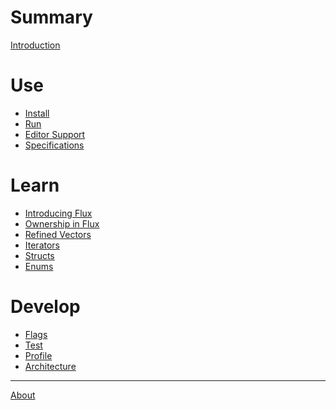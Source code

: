 # Summary

[Introduction](README.md)

# Use

- [Install](use/install.md)
- [Run](use/run.md)
- [Editor Support](use/editors.md)
- [Specifications](use/specs.md)

# Learn

- [Introducing Flux](blog/01-introducing-flux.md)
- [Ownership in Flux](blog/02-ownership.md)
- [Refined Vectors]()
- [Iterators]()
- [Structs]()
- [Enums]()

# Develop

- [Flags](dev/flags.md)
- [Test](dev/test.md)
- [Profile](dev/profile.md)
- [Architecture]()

-----------

[About](about.md)
